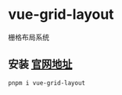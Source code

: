 # vue-grid-layout
栅格布局系统

## 安装 [官网地址](https://jbaysolutions.github.io/vue-grid-layout/zh/)
```
pnpm i vue-grid-layout
```